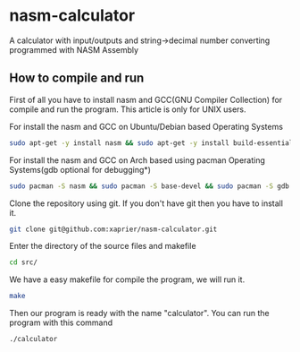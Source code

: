 # nasm-calculator
A calculator with input/outputs and string->decimal number converting programmed with NASM Assembly

## How to compile and run
First of all you have to install nasm and GCC(GNU Compiler Collection) for compile and run the program. This article is only for UNIX users.

For install the nasm and GCC on Ubuntu/Debian based Operating Systems
```sh
sudo apt-get -y install nasm && sudo apt-get -y install build-essential && sudo apt-get update -y 
```

For install the nasm and GCC on Arch based using pacman Operating Systems(gdb optional for debugging*)
```sh
sudo pacman -S nasm && sudo pacman -S base-devel && sudo pacman -S gdb && sudo pacman -Syu
```

Clone the repository using git. If you don't have git then you have to install it.
```sh
git clone git@github.com:xaprier/nasm-calculator.git
```

Enter the directory of the source files and makefile
```sh
cd src/
```

We have a easy makefile for compile the program, we will run it.
```sh
make
```

Then our program is ready with the name "calculator". You can run the program with this command
```sh
./calculator
```